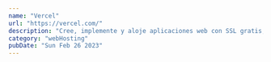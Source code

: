 ```yaml
---
name: "Vercel"
url: "https://vercel.com/"
description: "Cree, implemente y aloje aplicaciones web con SSL gratis, CDN global y URL de vista previa únicas cada vez que haga git push. Perfecto para Next.js y otros generadores de sitios estáticos."
category: "webHosting"
pubDate: "Sun Feb 26 2023"
---
```


